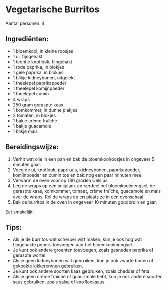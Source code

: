 # Vegetarische Burritos

Aantal personen: 4

## Ingrediënten:

- 1 bloemkool, in kleine roosjes
- 1 ui, fijngehakt
- 1 teentje knoflook, fijngehakt
- 1 rode paprika, in blokjes
- 1 gele paprika, in blokjes
- 1 blikje kidneybonen, uitgelekt
- 1 theelepel paprikapoeder
- 1 theelepel komijnpoeder
- 1 theelepel cumin
- 4 wraps
- 250 gram geraspte kaas
- 1 komkommer, in dunne plakjes
- 2 tomaten, in blokjes
- 1 bakje crème fraîche
- 1 bakje guacamole
- 1 blikje mais

## Bereidingswijze:

1. Verhit wat olie in een pan en bak de bloemkoolroosjes in ongeveer 5 minuten gaar.
2. Voeg de ui, knoflook, paprika's, kidneybonen, paprikapoeder, komijnpoeder en cumin toe en bak nog een paar minuten mee.
3. Verwarm de oven voor op 180 graden Celsius.
4. Leg de wraps op een snijplank en verdeel het bloemkoolmengsel, de geraspte kaas, komkommer, tomaat, crème fraîche, guacamole en mais over de wraps. Rol de wraps op en plaats ze in een ovenschaal.
5. Bak de burritos in de oven in ongeveer 10 minuten goudbruin en gaar.

Eet smakelijk!

## Tips:
- Als je de burritos wat scherper wilt maken, kun je ook nog wat fijngehakte pepers toevoegen aan het bloemkoolmengsel.
- Je kunt ook andere groenten toevoegen, zoals gesneden paprika of geraspte wortel.
- Als je geen kidneybonen wilt gebruiken, kun je ook zwarte bonen of gekookte kikkererwten gebruiken.
- Je kunt ook andere soorten kaas gebruiken, zoals cheddar of feta.
- Als je geen crème fraîche of guacamole hebt, kun je ook andere soorten saus gebruiken, zoals salsa of knoflooksaus.
